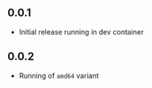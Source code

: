 <!-- https://developers.home-assistant.io/docs/add-ons/presentation#keeping-a-changelog -->

## 0.0.1

- Initial release running in dev container

## 0.0.2

- Running of `amd64` variant
